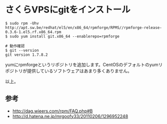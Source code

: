 # さくらVPSにgitをインストール

    $ sudo rpm -Uhv http://apt.sw.be/redhat/el5/en/x86_64/rpmforge/RPMS//rpmforge-release-0.3.6-1.el5.rf.x86_64.rpm
    $ sudo yum install git.x86_64 --enablerepo=rpmforge

    # 動作確認
    $ git --version
    git version 1.7.8.2

yumにrpmforgeというリポジトリを追加します。CentOSのデフォルトのyumリポジトリが提供しているソフトウェアはあまり多くありません。

以上。


## 参考
- http://dag.wieers.com/rpm/FAQ.php#B
- http://d.hatena.ne.jp/mrgoofy33/20110206/1296952248



